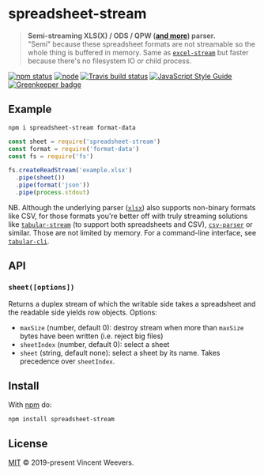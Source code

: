 # spreadsheet-stream

> **Semi-streaming XLS(X) / ODS / QPW ([and more](https://github.com/SheetJS/js-xlsx)) parser.**  
> "Semi" because these spreadsheet formats are not streamable so the whole thing is buffered in memory. Same as [`excel-stream`](https://github.com/dominictarr/excel-stream) but faster because there's no filesystem IO or child process.

[![npm status](http://img.shields.io/npm/v/spreadsheet-stream.svg)](https://www.npmjs.org/package/spreadsheet-stream)
[![node](https://img.shields.io/node/v/spreadsheet-stream.svg)](https://www.npmjs.org/package/spreadsheet-stream)
[![Travis build status](https://img.shields.io/travis/vweevers/spreadsheet-stream.svg?label=travis)](http://travis-ci.org/vweevers/spreadsheet-stream)
[![JavaScript Style Guide](https://img.shields.io/badge/code_style-standard-brightgreen.svg)](https://standardjs.com) [![Greenkeeper badge](https://badges.greenkeeper.io/vweevers/spreadsheet-stream.svg)](https://greenkeeper.io/)

## Example

```
npm i spreadsheet-stream format-data
```

```js
const sheet = require('spreadsheet-stream')
const format = require('format-data')
const fs = require('fs')

fs.createReadStream('example.xlsx')
  .pipe(sheet())
  .pipe(format('json'))
  .pipe(process.stdout)
```

NB. Although the underlying parser ([`xlsx`](https://github.com/SheetJS/js-xlsx)) also supports non-binary formats like CSV, for those formats you're better off with truly streaming solutions like [`tabular-stream`](https://github.com/vweevers/tabular-stream) (to support both spreadsheets and CSV), [`csv-parser`](https://github.com/mafintosh/csv-parser) or similar. Those are not limited by memory. For a command-line interface, see [`tabular-cli`](https://www.npmjs.com/package/tabular-cli).

## API

### `sheet([options])`

Returns a duplex stream of which the writable side takes a spreadsheet and the readable side yields row objects. Options:

- `maxSize` (number, default 0): destroy stream when more than `maxSize` bytes have been written (i.e. reject big files)
- `sheetIndex` (number, default 0): select a sheet
- `sheet` (string, default none): select a sheet by its name. Takes precedence over `sheetIndex`.

## Install

With [npm](https://npmjs.org) do:

```
npm install spreadsheet-stream
```

## License

[MIT](LICENSE.md) © 2019-present Vincent Weevers.
